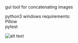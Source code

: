 gui tool for concatenating images

python3 windows requirements: <br/>
Pillow <br/>
pytest <br/>


![alt text](https://i.postimg.cc/65rNdSQR/merger.png)
